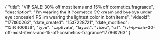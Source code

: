 {
    "title": "VIP SALE! 30% off most items and 15% off cosmetics\/fragrance",
    "description": "I’m wearing the It Cosmetics CC cream and bye bye under eye concealer! PS I’m wearing the lightest color in both items",
    "videoid": "177860263",
    "date_created": "1537228721",
    "date_modified": "1546466828",
    "type": "captivate",
    "layout": "video",
    "url": "\/v\/vip-sale-30-off-most-items-and-15-off-cosmetics-fragrance\/177860263"
}